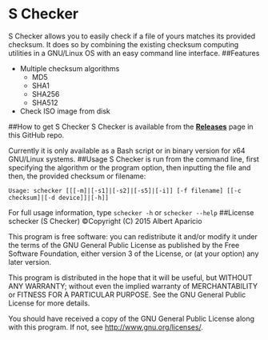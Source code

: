 # S Checker
S Checker allows you to easily check if a file of yours matches its provided checksum. It does so by combining the existing checksum computing utilities in a GNU/Linux OS with an easy command line interface.
##Features
- Multiple checksum algorithms
	- MD5
	- SHA1
	- SHA256
	- SHA512
- Check ISO image from disk
	
##How to get S Checker
S Checker is available from the [**Releases**](https://github.com/albertaparicio/s-checker/releases) page in this GitHub repo.

Currently it is only available as a Bash script or in binary version for x64 GNU/Linux systems.
##Usage
S Checker is run from the command line, first specifying the algorithm or the program option, then inputting the file and then, the provided checksum or filename:

`Usage: schecker [[[-m]|[-s1]|[-s2]|[-s5]|[-i]] [-f filename] [[-c checksum]|[-d device]]|[-h]]`

For full usage information, type 
`schecker -h` or `schecker --help`
##License
schecker (S Checker) ©Copyright (C) 2015 Albert Aparicio

This program is free software: you can redistribute it and/or modify
it under the terms of the GNU General Public License as published by
the Free Software Foundation, either version 3 of the License, or
(at your option) any later version.

This program is distributed in the hope that it will be useful,
but WITHOUT ANY WARRANTY; without even the implied warranty of
MERCHANTABILITY or FITNESS FOR A PARTICULAR PURPOSE.  See the
GNU General Public License for more details.

You should have received a copy of the GNU General Public License
along with this program.  If not, see <http://www.gnu.org/licenses/>.

